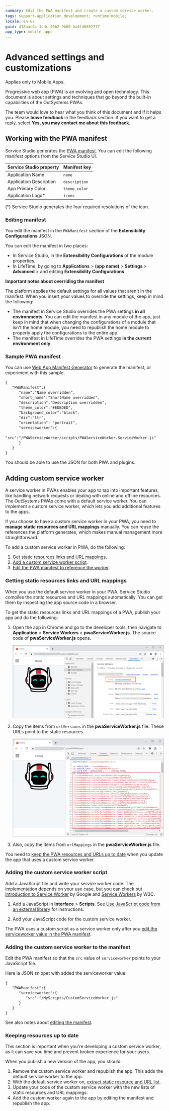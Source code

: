 ```yaml
---
summary: Edit the PWA manifest and create a custom service worker.
tags: support-application_development; runtime-mobile;
locale: en-us
guid: 418aac4c-1cdc-40b2-9b69-ba4fd68527f7
app_type: mobile apps
---
```


# Advanced settings and customizations

<div class="info" markdown="1">

Applies only to Mobile Apps.

</div>

Progressive web app (PWA) is an evolving and open technology. This document is about settings and techniques that go beyond the built-in capabilities of the OutSystems PWAs.

<div class="info" markdown="1">

The team would love to hear what you think of this document and if it helps you. Please **leave feedback** in the feedback section. If you want to get a reply, select **Yes, you may contact me about this feedback**.

</div>

## Working with the PWA manifest

Service Studio generates the [PWA manifest](https://developer.mozilla.org/en-US/docs/Web/Manifest). You can edit the following manifest options from the Service Studio UI.

| Service Studio property | Manifest key  |
| ----------------------- | ------------- |
| Application Name        | `name`        |
| Application Description | `description` |
| App Primary Color       | `theme_color` |
| Application Logo*       | `icons`       |

(*) Service Studio generates the four required resolutions of the icon.

### Editing manifest

You edit the manifest in the `PWAManifest` section of the **Extensibility Configurations** JSON.

You can edit the manifest in two places:

* In Service Studio, in the **Extensibility Configurations** of the module properties.
* In LifeTime, by going to **Applications** > **(app name)** > **Settings** > **Advanced** > and editing **Extensibility Configurations**.

<div class="warning" markdown="1">

**Important notes about overriding the manifest**

The platform applies the default settings for all values that aren't in the manifest. When you insert your values to override the settings, keep in mind the following:

* The manifest in Service Studio overrides the PWA settings **in all environments**. You can edit the manifest in any module of the app, just keep in mind that when changing the configurations of a module that isn't the home module, you need to republish the home module to properly apply the configurations to the entire app.
* The manifest in LifeTime overrides the PWA settings **in the current environment only**.

</div>

### Sample PWA manifest

You can use [Web App Manifest Generator](https://app-manifest.firebaseapp.com/) to generate the manifest, or experiment with this sample. 

```
{ 
   "PWAManifest":{ 
      "name":"Name overridden",
      "short_name":"ShortName overridden",
      "description":"Description overridden",
      "theme_color":"#EDEDED",
      "background_color":"black",
      "dir":"ltr",
      "orientation": "portrait",
      "serviceworker":{ 
         "src":"/PWAServiceWorker/scripts/PWAServiceWorker.ServiceWorker.js"
      }
   }
}
```

You should be able to use the JSON for both PWA and plugins.

## Adding custom service worker

A service worker in PWAs enables your app to tap into important features, like handling network requests or dealing with online and offline resources. The OutSystems PWAs come with a default service worker. You can implement a custom service worker, which lets you add additional features to the apps.

If you choose to have a custom service worker in your PWA, you need to **manage static resources and URL mappings** manually. You can reuse the references the platform generates, which makes manual management more straightforward.

To add a custom service worker in PWA, do the following:

1. [Get static resources links and URL mappings](#getting-static-resources-links-and-url-mappings).
2. [Add a custom service worker script](#adding-custom-service-worker).
3. [Edit the PWA manifest to reference the worker](#editing-manifest).

### Getting static resources links and URL mappings

When you use the default service worker in your PWA, Service Studio compiles the static resources and URL mappings automatically. You can get them by inspecting the app source code in a browser.

To get the static resources links and URL mappings of a PWA, publish your app and do the following:

1. Open the app in Chrome and go to the developer tools, then navigate to **Application** > **Service Workers** > **pwaServiceWorker.js**. The source code of **pwaServiceWorker.js** opens. 

    ![Service worker in Chrome tools](images/service-worker-chrome-tools.png?width=700)

1. Copy the items from `urlVersions` in the **pwaServiceWorker.js** file. These URLs point to the static resources.

    ![Static resources](images/url-versions-pwa-service-worker.png?width=700)

1. Also, copy the items from `urlMappings` in the **pwaServiceWorker.js** file.

<div class="warning" markdown="1">

You need to [keep the PWA resources and URLs up to date](#keeping-resources-up-to-date) when you update the app that uses a custom service worker. 

</div>

### Adding the custom service worker script

Add a JavaScript file and write your service worker code. The implementation depends on your use case, but you can check out [Introduction to Service Worker](https://developers.google.com/web/ilt/pwa/introduction-to-service-worker) by Google and [Service Workers](https://www.w3.org/TR/service-workers/) by W3C. 

1. Add a JavaScript in **Interface** > **Scripts**. See [Use JavaScript code from an external library](../../extensibility-and-integration/javascript/mobile/use-external-lib.md) for instructions.

1. Add your JavaScript code for the custom service worker.

<div class="info" markdown="1">

The PWA uses a custom script as a service worker only after you [edit the serviceworker value in the PWA manifest](#editing-manifest).

</div>

### Adding the custom service worker to the manifest

Edit the PWA manifest so that the `src` value of `serviceworker` points to your JavaScript file. 

Here ia JSON snippet with added the serviceworker value:

```
{ 
   "PWAManifest":{ 
      "serviceworker":{ 
         "src":"/MyScripts/CustomServiceWorker.js"
      }
   }
}
```

See also notes about [editing the manifest](#editing-manifest).

### Keeping resources up to date

<div class="info" markdown="1">

This section is important when you're developing a custom service worker, as it can save you time and prevent broken experience for your users.

</div>

When you publish a new version of the app, you should:

1. Remove the custom service worker and republish the app. This adds the default service worker to the app.
1. With the default service worker on, [extract static resource and URL list](#getting-static-resources-links-and-url-mappings).
1. Update your code of the custom service worker with the new lists of static resources and URL mappings.
1. Add the custom worker again to the app by editing the manifest and republish the app.
